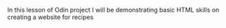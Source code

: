 In this lesson of Odin project I will be demonstrating basic HTML skills on creating a website for recipes

